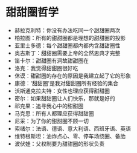 # 甜甜圈哲学

- 赫拉克利特：你没有办法吃同一个甜甜圈两次
- 柏拉图：所有的甜甜圈都是理想的甜甜圈的投影
- 亚里士多德：每个甜甜圈都内都内含甜甜圈性
- 奥古斯丁：甜甜圈需要上帝的全然恩典才完整
- 笛卡尔：甜甜圈有洞故甜甜圈在
- 洛克：我觉得甜甜圈很好吃
- 休谟：甜甜圈的存在的原因是我建立起了它的形象
- 康德：'甜甜圈'是我对甜甜圈所有经验的集合
- 沃斯通克拉夫特：女性也理应获得甜甜圈
- 密尔：如果甜甜圈让人们快乐，那就是好的
- 祁克果：追寻我心中的甜甜圈
- 马克思：所有人都理应获得甜甜圈
- 尼采：为了你的甜甜圈不顾一切
- 索绪尔：法语、德语、意大利语、西班牙语、英语
- 维特根斯坦：油炸点心、零、停车场绕圈、备胎
- 波伏娃：父权制要为甜甜圈的形状负责